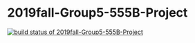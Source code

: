# 2019fall-Group5-555B-Project
[![build status of 2019fall-Group5-555B-Project](https://travis-ci.org/KbyteTutu/2019fall-Group5-555B-Project)](https://github.com/KbyteTutu/2019fall-Group5-555B-Project)
